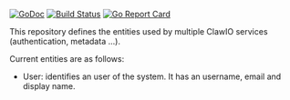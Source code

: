 
[![GoDoc](https://godoc.org/github.com/clawio/entities?status.svg)](https://godoc.org/github.com/clawio/entities)
[![Build Status](https://drone.io/github.com/clawio/entities/status.png)](https://drone.io/github.com/clawio/entities/latest)
[![Go Report Card](https://goreportcard.com/badge/github.com/clawio/entities)](https://goreportcard.com/report/github.com/clawio/entities)

This repository defines the entities used by multiple ClawIO services (authentication, metadata ...).

Current entities are as follows:

* User: identifies an user of the system. It has an username, email and display name.
